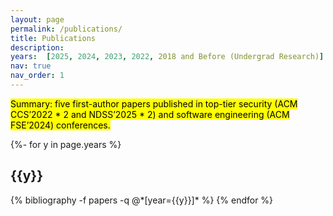 ```yaml
---
layout: page
permalink: /publications/
title: Publications
description: 
years:  [2025, 2024, 2023, 2022, 2018 and Before (Undergrad Research)]
nav: true
nav_order: 1
---
```

<!-- _pages/publications.md -->
<div class="publications">

<p>
    <mark>Summary: five first-author papers published in top-tier security (ACM CCS’2022 * 2 and NDSS’2025 * 2) and software engineering  (ACM FSE’2024) conferences.</mark>
</p>


 <!-- <p> <small> * Equal contribution.</small><br>
 <!-- <small> Papers before 2019 are my undergraduate research works. </small><br> -->
 <!-- the end is this other phrase.. -->
 <!-- </p> --> 

{%- for y in page.years %}
  <h2 class="year">{{y}}</h2>
  {% bibliography -f papers -q @*[year={{y}}]* %}
{% endfor %}

</div>